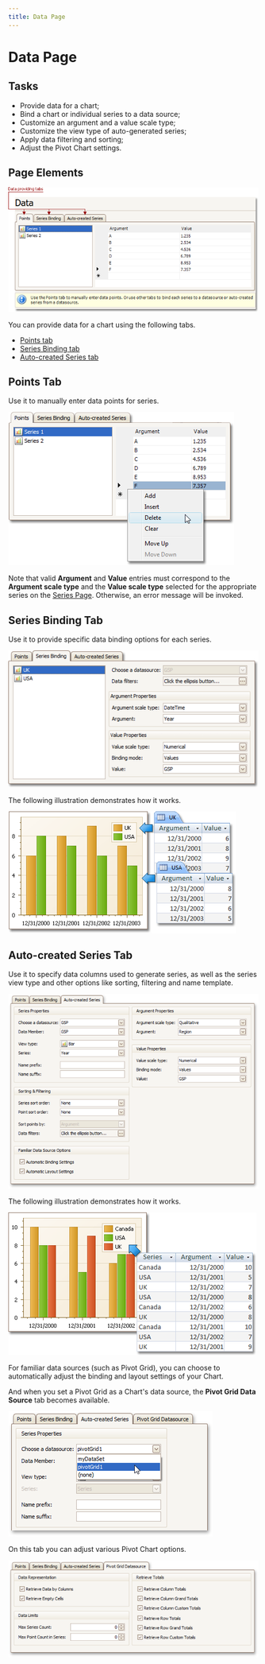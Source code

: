 ```yaml
---
title: Data Page
---
```

# Data Page
## Tasks
* Provide data for a chart;
* Bind a chart or individual series to a data source;
* Customize an argument and a value scale type;
* Customize the view type of auto-generated series;
* Apply data filtering and sorting;
* Adjust the Pivot Chart settings.

## Page Elements
![ChartWizard_DataPage](../../../images/Img7232.png)

You can provide data for a chart using the following tabs.
* [Points tab](#pointstab)
* [Series Binding tab](#seriesbindingtab)
* [Auto-created Series tab](#autocreatedseriestab)

## <a name="pointstab"/>Points Tab
Use it to manually enter data points for series.

![ChartWizard_DataPage_1](../../../images/Img7245.png)

Note that valid **Argument** and **Value** entries must correspond to the **Argument scale type** and the **Value scale type** selected for the appropriate series on the [Series Page](../../../../interface-elements-for-desktop/articles/charting/chart-wizard/series-page.md). Otherwise, an error message will be invoked.

## <a name="seriesbindingtab"/>Series Binding Tab
Use it to provide specific data binding options for each series.

![ChartWizard_4b](../../../images/Img7247.png)

The following illustration demonstrates how it works.

![ChartSeriesBinding2](../../../images/Img7383.png)

## <a name="autocreatedseriestab"/>Auto-created Series Tab
Use it to specify data columns used to generate series, as well as the series view type and other options like sorting, filtering and name template.

![ChartWizard_4c](../../../images/Img7246.png)

The following illustration demonstrates how it works.

![ChartSeriesBinding](../../../images/Img7374.png)

For familiar data sources (such as Pivot Grid), you can choose to automatically adjust the binding and layout settings of your Chart.

And when you set a Pivot Grid as a Chart's data source, the **Pivot Grid Data Source** tab becomes available.

![ChartWizard_4c_1](../../../images/Img13283.png)

On this tab you can adjust various Pivot Chart options.

![ChartWizard_4c_2](../../../images/Img13284.png)